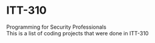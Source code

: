 # ITT-310
Programming for Security Professionals\
This is a list of coding projects that were done in ITT-310

